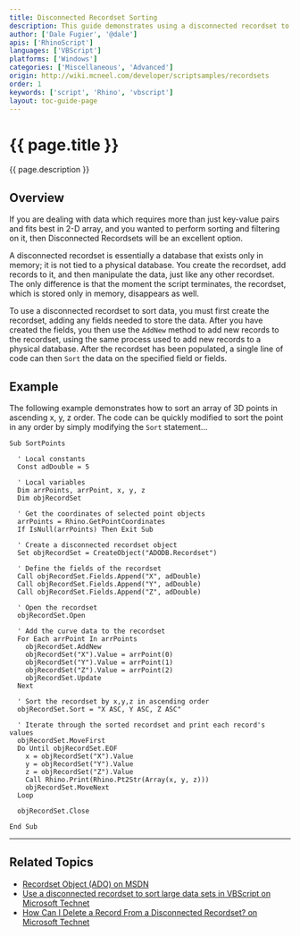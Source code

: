 ```yaml
---
title: Disconnected Recordset Sorting
description: This guide demonstrates using a disconnected recordset to sort data.
author: ['Dale Fugier', '@dale']
apis: ['RhinoScript']
languages: ['VBScript']
platforms: ['Windows']
categories: ['Miscellaneous', 'Advanced']
origin: http://wiki.mcneel.com/developer/scriptsamples/recordsets
order: 1
keywords: ['script', 'Rhino', 'vbscript']
layout: toc-guide-page
---
```


# {{ page.title }}

{{ page.description }}

## Overview

If you are dealing with data which requires more than just key-value pairs and fits best in 2-D array, and you wanted to perform sorting and filtering on it, then Disconnected Recordsets will be an excellent option.

A disconnected recordset is essentially a database that exists only in memory; it is not tied to a physical database.  You create the recordset, add records to it, and then manipulate the data, just like any other recordset.  The only difference is that the moment the script terminates, the recordset, which is stored only in memory, disappears as well.

To use a disconnected recordset to sort data, you must first create the recordset, adding any fields needed to store the data. After you have created the fields, you then use the `AddNew` method to add new records to the recordset, using the same process used to add new records to a physical database.  After the recordset has been populated, a single line of code can then `Sort` the data on the specified field or fields.

## Example

The following example demonstrates how to sort an array of 3D points in ascending x, y, z order. The code can be quickly modified to sort the point in any order by simply modifying the `Sort` statement...

```vbnet
Sub SortPoints

  ' Local constants
  Const adDouble = 5

  ' Local variables
  Dim arrPoints, arrPoint, x, y, z
  Dim objRecordSet

  ' Get the coordinates of selected point objects
  arrPoints = Rhino.GetPointCoordinates
  If IsNull(arrPoints) Then Exit Sub

  ' Create a disconnected recordset object
  Set objRecordSet = CreateObject("ADODB.Recordset")

  ' Define the fields of the recordset
  Call objRecordSet.Fields.Append("X", adDouble)
  Call objRecordSet.Fields.Append("Y", adDouble)
  Call objRecordSet.Fields.Append("Z", adDouble)

  ' Open the recordset
  objRecordSet.Open

  ' Add the curve data to the recordset
  For Each arrPoint In arrPoints
    objRecordSet.AddNew
    objRecordSet("X").Value = arrPoint(0)
    objRecordSet("Y").Value = arrPoint(1)
    objRecordSet("Z").Value = arrPoint(2)
    objRecordSet.Update
  Next

  ' Sort the recordset by x,y,z in ascending order
  objRecordSet.Sort = "X ASC, Y ASC, Z ASC"

  ' Iterate through the sorted recordset and print each record's values
  objRecordSet.MoveFirst
  Do Until objRecordSet.EOF
    x = objRecordSet("X").Value
    y = objRecordSet("Y").Value
    z = objRecordSet("Z").Value
    Call Rhino.Print(Rhino.Pt2Str(Array(x, y, z)))
    objRecordSet.MoveNext
  Loop

  objRecordSet.Close

End Sub
```

---

## Related Topics

- [Recordset Object (ADO) on MSDN](http://msdn.microsoft.com/en-us/library/windows/desktop/ms681510(v=vs.85).aspx)
- [Use a disconnected recordset to sort large data sets in VBScript on Microsoft Technet](http://technet.microsoft.com/en-us/magazine/2008.09.heyscriptingguy.aspx?pr=PuzzleAnswer)
- [How Can I Delete a Record From a Disconnected Recordset? on Microsoft Technet](http://blogs.technet.com/b/heyscriptingguy/archive/2006/10/11/how-can-i-delete-a-record-from-a-disconnected-recordset.aspx)
